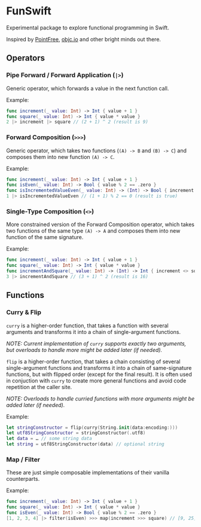 # FunSwift

Experimental package to explore functional programming in Swift.

Inspired by [PointFree](https://www.pointfree.co), [objc.io](https://www.objc.io) and other bright minds out there.

## Operators

### Pipe Forward / Forward Application (`|>`)

Generic operator, which forwards a value in the next function call.

Example:

```swift
func increment(_ value: Int) -> Int { value + 1 }
func square(_ value: Int) -> Int { value * value }
2 |> increment |> square // (2 + 1) ^ 2 (result is 9)
```

### Forward Composition (`>>>`)

Generic operator, which takes two functions (`(A) -> B` and `(B) -> C`) and composes them into new function `(A) -> C`. 

Example:

```swift
func increment(_ value: Int) -> Int { value + 1 }
func isEven(_ value: Int) -> Bool { value % 2 == .zero }
func isIncrementedValueEven(_ value: Int) -> (Int) -> Bool { increment >>> isEven }
1 |> isIncrementedValueEven // (1 + 1) % 2 == 0 (result is true)
```

### Single-Type Composition (`<>`)

More constrained version of the Forward Composition operator, which takes two functions of the same type `(A) -> A` and composes them into new function of the same signature.

Example:

```swift
func increment(_ value: Int) -> Int { value + 1 }
func square(_ value: Int) -> Int { value * value }
func incrementAndSquare(_ value: Int) -> (Int) -> Int { increment <> square }
3 |> incrementAndSquare // (3 + 1) ^ 2 (result is 16)
```

## Functions

### Curry & Flip

`curry` is a higher-order function, that takes a function with several arguments and transforms it into a chain of single-argument functions.

_NOTE: Current implementation of `curry` supports exactly two arguments, but overloads to handle more might be added later (if needed)._

`flip` is a higher-order function, that takes a chain consisting of several single-argument functions and transforms it into a chain of same-signature functions, but with flipped order (except for the final result). It is often used in conjuction with `curry` to create more general functions and avoid code repetition at the caller site.

_NOTE: Overloads to handle curried functions with more arguments might be added later (if needed)._

Example:

```swift
let stringConstructor = flip(curry(String.init(data:encoding:)))
let utf8StringConstructor = stringConstructor(.utf8)
let data = … // some string data
let string = utf8StringConstructor(data) // optional string
```

### Map / Filter

These are just simple composable implementations of their vanilla counterparts.

Example:

```swift
func increment(_ value: Int) -> Int { value + 1 }
func square(_ value: Int) -> Int { value * value }
func isEven(_ value: Int) -> Bool { value % 2 == .zero }
[1, 2, 3, 4] |> filter(isEven) >>> map(increment >>> square) // [9, 25]
```
